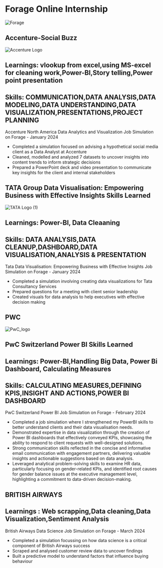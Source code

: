 # Forage Online Internship
![Forage](https://github.com/16rasika/Forage-Portfolio/assets/128808554/8533191e-c3a7-4934-a87d-cd1ed3cc0893)

## Accenture-Social Buzz
![Accenture Logo](https://github.com/16rasika/Forage-Portfolio/assets/128808554/e7d44129-e4a1-437a-a938-51a6e1353129)

## Learnings: vlookup from excel,using MS-excel for cleaning work,Power-BI,Story telling,Power point presentation
## Skills: COMMUNICATION,DATA ANALYSIS,DATA MODELING,DATA UNDERSTANDING,DATA VISUALIZATION,PRESENTATIONS,PROJECT PLANNING
           
Accenture North America Data Analytics and Visualization Job Simulation on
Forage - January 2024
 * Completed a simulation focused on advising a hypothetical social media client
   as a Data Analyst at Accenture
 * Cleaned, modelled and analyzed 7 datasets to uncover insights into content
   trends to inform strategic decisions
 * Prepared a PowerPoint deck and video presentation to communicate key insights
   for the client and internal stakeholders
   
## TATA Group Data Visualisation: Empowering Business with Effective Insights Skills Learned
![TATA Logo (1)](https://github.com/16rasika/Forage-Portfolio/assets/128808554/9f3c13e4-4eb4-468e-81cd-8656db740229)
## Learnings: Power-BI, Data Cleaaning
## Skills: DATA ANALYSIS,DATA CLEANUP,DASHBOARD,DATA VISUALISATION,ANALYSIS & PRESENTATION

Tata Data Visualisation: Empowering Business with Effective Insights Job
Simulation on Forage - January 2024
 * Completed a simulation involving creating data visualizations for Tata
   Consultancy Services
 * Prepared questions for a meeting with client senior leadership
 * Created visuals for data analysis to help executives with effective decision
   making
    
## PWC
![PwC_logo](https://github.com/16rasika/Forage-Portfolio/assets/128808554/c41124d3-2459-4d19-88b9-aa58f13c120a)
## PwC Switzerland Power BI Skills Learned
## Learnings: Power-BI,Handling Big Data, Power Bi Dashboard, Calculating Measures
## Skills: CALCULATING MEASURES,DEFINING KPIS,INSIGHT AND ACTIONS,POWER BI DASHBOARD

PwC Switzerland Power BI Job Simulation on Forage - February 2024
 * Completed a job simulation where I strengthened my PowerBI skills to better
   understand clients and their data visualisation needs.
 * Demonstrated expertise in data visualization through the creation of Power BI
   dashboards that effectively conveyed KPIs, showcasing the ability to respond
   to client requests with well-designed solutions.
 * Strong communication skills reflected in the concise and informative email
   communication with engagement partners, delivering valuable insights and
   actionable suggestions based on data analysis.
 * Leveraged analytical problem-solving skills to examine HR data, particularly
   focusing on gender-related KPIs, and identified root causes for gender
   balance issues at the executive management level, highlighting a commitment
   to data-driven decision-making.
 
## BRITISH AIRWAYS
## Learnings : Web scrapping,Data cleaning,Data Visualization,Sentiment Analysis
British Airways Data Science Job Simulation on Forage - March 2024
 * Completed a simulation focussing on how data science is a critical component
   of British Airways success
 * Scraped and analysed customer review data to uncover findings
 * Built a predictive model to understand factors that influence buying
   behaviour
